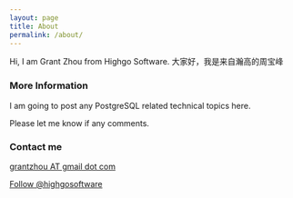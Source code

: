 ```yaml
---
layout: page
title: About
permalink: /about/
---
```


Hi, I am Grant Zhou from Highgo Software.
大家好，我是来自瀚高的周宝峰

### More Information

I am going to post any PostgreSQL related technical topics here. 

Please let me know if any comments.
### Contact me

[grantzhou AT gmail dot com](mailto:grantzhou@gmail.com)

<a href="https://twitter.com/highgosoftware?ref_src=twsrc%5Etfw" class="twitter-follow-button" data-show-count="false">Follow @highgosoftware</a><script async src="https://platform.twitter.com/widgets.js" charset="utf-8"></script>
